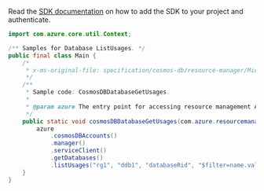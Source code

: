 Read the [SDK documentation](https://github.com/Azure/azure-sdk-for-java/blob/azure-resourcemanager_2.14.0/sdk/resourcemanager/azure-resourcemanager/README.md) on how to add the SDK to your project and authenticate.

```java
import com.azure.core.util.Context;

/** Samples for Database ListUsages. */
public final class Main {
    /*
     * x-ms-original-file: specification/cosmos-db/resource-manager/Microsoft.DocumentDB/stable/2021-10-15/examples/CosmosDBDatabaseGetUsages.json
     */
    /**
     * Sample code: CosmosDBDatabaseGetUsages.
     *
     * @param azure The entry point for accessing resource management APIs in Azure.
     */
    public static void cosmosDBDatabaseGetUsages(com.azure.resourcemanager.AzureResourceManager azure) {
        azure
            .cosmosDBAccounts()
            .manager()
            .serviceClient()
            .getDatabases()
            .listUsages("rg1", "ddb1", "databaseRid", "$filter=name.value eq 'Storage'", Context.NONE);
    }
}
```
